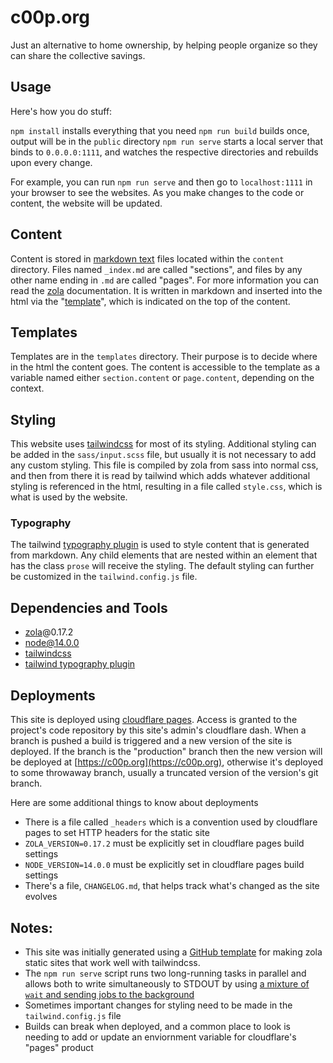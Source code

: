 # c00p.org

Just an alternative to home ownership, by helping people organize so they can share the collective savings.

## Usage

Here's how you do stuff:

`npm install`   installs everything that you need
`npm run build` builds once, output will be in the `public` directory
`npm run serve` starts a local server that binds to `0.0.0.0:1111`, and watches the respective directories and rebuilds upon every change.

For example, you can run `npm run serve` and then go to `localhost:1111` in your browser to see the websites. As you make changes to the code or content, the website will be updated.

## Content

Content is stored in [markdown text](https://commonmark.org/help/) files located within the `content` directory. Files named `_index.md` are called "sections", and files by any other name ending in `.md` are called "pages". For more information you can read the [zola](https://getzola.com) documentation. It is written in markdown and inserted into the html via the "[template](#templates)", which is indicated on the top of the content.

## Templates

Templates are in the `templates` directory. Their purpose is to decide where in the html the content goes. The content is accessible to the template as a variable named either `section.content` or `page.content`, depending on the context.

## Styling

This website uses [tailwindcss](https://tailwindcss.com/) for most of its styling. Additional styling can be added in the `sass/input.scss` file, but usually it is not necessary to add any custom styling. This file is compiled by zola from sass into normal css, and then from there it is read by tailwind which adds whatever additional styling is referenced in the html, resulting in a file called `style.css`, which is what is used by the website.

### Typography

The tailwind [typography plugin](https://tailwindcss.com/docs/typography-plugin) is used to style content that is generated from markdown. Any child elements that are nested within an element that has the class `prose` will receive the styling. The default styling can further be customized in the `tailwind.config.js` file.

## Dependencies and Tools

* [zola](https://getzola.com)@0.17.2
* node@14.0.0
* [tailwindcss](https://tailwindcss.com/)
* [tailwind typography plugin](https://tailwindcss.com/docs/typography-plugin)

## Deployments

This site is deployed using [cloudflare pages](https://pages.cloudflare.com). Access is granted to the project's code repository by this site's admin's cloudflare dash. When a branch is pushed a build is triggered and a new version of the site is deployed. If the branch is the "production" branch then the new version will be deployed at [https://c00p.org](https://c00p.org), otherwise it's deployed to some throwaway branch, usually a truncated version of the version's git branch.

Here are some additional things to know about deployments

* There is a file called `_headers` which is a convention used by cloudflare pages to set HTTP headers for the static site
* `ZOLA_VERSION=0.17.2` must be explicitly set in cloudflare pages build settings
* `NODE_VERSION=14.0.0` must be explicitly set in cloudflare pages build settings
* There's a file, `CHANGELOG.md`, that helps track what's changed as the site evolves

## Notes:

* This site was initially generated using a [GitHub template](https://github.com/asimpletune/zola-tailwindcss) for making zola static sites that work well with tailwindcss.
* The `npm run serve` script runs two long-running tasks in parallel and allows both to write simultaneously to STDOUT by using [a mixture of `wait` and sending jobs to the background](https://www.cyberciti.biz/faq/how-to-run-command-or-code-in-parallel-in-bash-shell-under-linux-or-unix/)
* Sometimes important changes for styling need to be made in the `tailwind.config.js` file
* Builds can break when deployed, and a common place to look is needing to add or update an enviornment variable for cloudflare's "pages" product